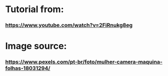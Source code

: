 # Tutorial from:

### https://www.youtube.com/watch?v=2FiRnukg8eg

# Image source:

### https://www.pexels.com/pt-br/foto/mulher-camera-maquina-folhas-18031294/